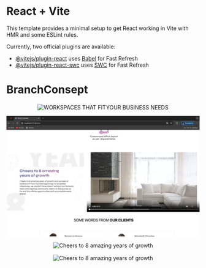 # React + Vite

This template provides a minimal setup to get React working in Vite with HMR and some ESLint rules.

Currently, two official plugins are available:

- [@vitejs/plugin-react](https://github.com/vitejs/vite-plugin-react/blob/main/packages/plugin-react/README.md) uses [Babel](https://babeljs.io/) for Fast Refresh
- [@vitejs/plugin-react-swc](https://github.com/vitejs/vite-plugin-react-swc) uses [SWC](https://swc.rs/) for Fast Refresh
# BranchConsept

<p align="center"><img src="./src/assets/Adsız2.png" alt="WORKSPACES THAT FITYOUR BUSINESS NEEDS" align="center"><p>

<p align="center"><img src="./src/assets/amazin.png" alt="Cheers to 8 amazing years of growth" align="center"><p>
<p align="center"><img src="./src/assets/Adsız 5.png" alt="Cheers to 8 amazing years of growth" align="center"><p>
<p align="center"><img src="./src/assets/Adsız 6.png" alt="Cheers to 8 amazing years of growth" align="center"><p>

